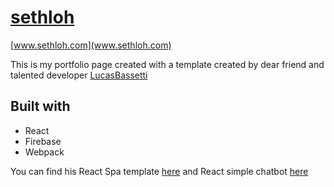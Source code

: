 # [sethloh](www.sethloh.com)

[www.sethloh.com](www.sethloh.com)

This is my portfolio page created with a template created by dear friend and talented developer [LucasBassetti](https://github.com/LucasBassetti)

## Built with
* React
* Firebase
* Webpack

You can find his React Spa template [here](https://github.com/LucasBassetti/react-spa-boilerplate)
and React simple chatbot [here](https://github.com/LucasBassetti/react-simple-chatbot)
